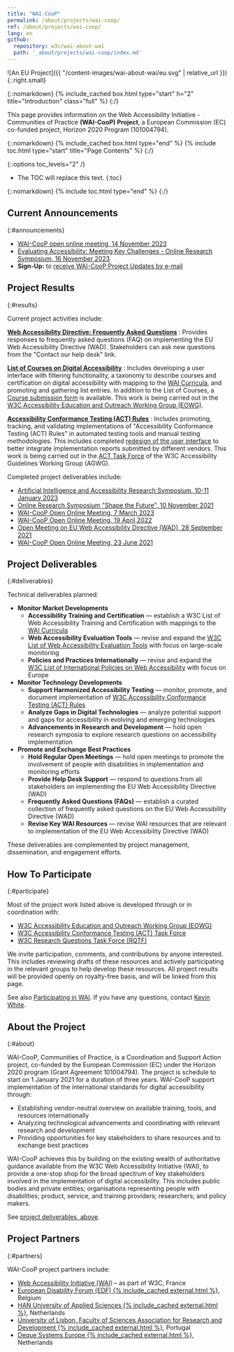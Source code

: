 ```yaml
---
title: "WAI-CooP"
permalink: /about/projects/wai-coop/
ref: /about/projects/wai-coop/
lang: en
github:
  repository: w3c/wai-about-wai
  path: '_about/projects/wai-coop/index.md'
---
```


![An EU Project]({{ "/content-images/wai-about-wai/eu.svg" | relative_url }}){:.right.small}

{::nomarkdown}
{% include_cached box.html type="start" h="2" title="Introduction" class="full" %}
{:/}

This page provides information on the Web Accessibility Initiative - Communities of Practice **(WAI-CooP) Project**, a European Commission (EC) co-funded project, Horizon 2020 Program (101004794).

{::nomarkdown}
{% include_cached box.html type="end" %}
{% include toc.html type="start" title="Page Contents" %}
{:/}

{::options toc_levels="2" /}

-   The TOC will replace this text.
{:toc}


{::nomarkdown}
{% include toc.html type="end" %}
{:/}

## Current Announcements
{:#announcements}

- [WAI-CooP open online meeting, 14 November 2023](https://www.edf-feph.org/events-slug/wai-coop-open-meeting-14-november-2023/)
- [Evaluating Accessibility: Meeting Key Challenges - Online Research Symposium, 16 November 2023](https://www.w3.org/WAI/about/projects/wai-coop/symposium3/)
- **Sign-Up:** to [receive WAI-CooP Project Updates by e-mail](https://www.w3.org/2002/09/wbs/1/WAI-CooP_newsletter/)

## Project Results
{:#results}

Current project activities include:

**[Web Accessibility Directive: Frequently Asked Questions](https://web-directive.eu/)**
: Provides responses to frequently asked questions (FAQ) on implementing the EU Web Accessibility Directive (WAD). Stakeholders can ask new questions from the "Contact our help desk" link.

**[List of Courses on Digital Accessibility](https://www.w3.org/WAI/courses/list/)**
:  Includes developing a user interface with filtering functionality, a taxonomy to describe courses and certification on digital accessibility with mapping to the [WAI Curricula](https://www.w3.org/WAI/curricula/), and promoting and gathering list entries. In addition to the List of Courses, a [Course submission form](https://www.w3.org/WAI/courses/submission/) is available. This work is being carried out in the [W3C Accessibility Education and Outreach Working Group (EOWG)](https://www.w3.org/WAI/about/groups/eowg/).

**[Accessibility Conformance Testing (ACT) Rules](https://www.w3.org/WAI/standards-guidelines/act/rules/)**
:  Includes promoting, tracking, and validating implementations of "Accessibility Conformance Testing (ACT) Rules" in automated testing tools and manual testing methodologies. This includes completed [redesign of the user interface](https://www.w3.org/WAI/standards-guidelines/act/rules/about/) to better integrate implementation reports submitted by different vendors. This work is being carried out in the [ACT Task Force](https://www.w3.org/WAI/GL/task-forces/conformance-testing/) of the W3C Accessibility Guidelines Working Group (AGWG).

Completed project deliverables include:
* [Artificial Intelligence and Accessibility Research Symposium, 10-11 January 2023](https://www.w3.org/WAI/about/projects/wai-coop/symposium2/)
* [Online Research Symposium "Shape the Future", 10 November 2021](https://www.w3.org/WAI/about/projects/wai-coop/symposium1/)
* [WAI-CooP Open Online Meeting, 7 March 2023](https://www.edf-feph.org/events-slug/wai-coop-open-meeting-7-march-2023)
* [WAI-CooP Open Online Meeting, 19 April 2022](https://www.edf-feph.org/events-slug/wai-coop-online-meeting/)
* [Open Meeting on EU Web Accessibility Directive (WAD), 28 September 2021](https://www.edf-feph.org/events-slug/wai-coop-open-meeting2/)
* [WAI-CooP Open Online Meeting, 23 June 2021](https://www.edf-feph.org/events-slug/wai-coop-first-open-meeting/)

## Project Deliverables
{:#deliverables}

Technical deliverables planned:

-   **Monitor Market Developments**
    -   **Accessibility Training and Certification** — establish a W3C List of Web Accessibility Training and Certification with mappings to the [WAI Curricula](https://www.w3.org/WAI/curricula/)
    -   **Web Accessibility Evaluation Tools** — revise and expand the [W3C List of Web Accessibility Evaluation Tools](https://www.w3.org/WAI/ER/tools/) with focus on large-scale monitoring
    -   **Policies and Practices Internationally** — revise and expand the [W3C List of International Policies on Web Accessibility](https://www.w3.org/WAI/policies/) with focus on Europe
-   **Monitor Technology Developments**
    -   **Support Harmonized Accessibility Testing** — monitor, promote, and document implementation of [W3C Accessibility Conformance Testing (ACT) Rules](https://www.w3.org/WAI/standards-guidelines/act/)
    -   **Analyze Gaps in Digital Technologies** — analyze potential support and gaps for accessibility in evolving and emerging technologies
    -   **Advancements in Research and Development** — hold open research symposia to explore research questions on accessibility implementation
-   **Promote and Exchange Best Practices**
    -   **Hold Regular Open Meetings** — hold open meetings to promote the involvement of people with disabilities in implementation and monitoring efforts
    -   **Provide Help Desk Support** — respond to questions from all stakeholders on implementing the EU Web Accessibility Directive (WAD)
    -   **Frequently Asked Questions (FAQs)** — establish a curated collection of frequently asked questions on the EU Web Accessibility Directive (WAD)
    -   **Revise Key WAI Resources** — revise WAI resources that are relevant to implementation of the EU Web Accessibility Directive (WAD)

These deliverables are complemented by project management, dissemination, and engagement efforts.

## How To Participate
{:#participate}

Most of the project work listed above is developed through or in coordination with:

-   [W3C Accessibility Education and Outreach Working Group (EOWG)](https://www.w3.org/WAI/EO/)
-   [W3C Accessibility Conformance Testing (ACT) Task Force](https://www.w3.org/wai/gl/task-forces/conformance-testing/)
-   [W3C Research Questions Task Force (RQTF)](https://www.w3.org/WAI/APA/task-forces/research-questions/)

We invite participation, comments, and contributions by anyone interested. This includes reviewing drafts of these resources and actively participating in the relevant groups to help develop these resources. All project results will be provided openly on royalty-free basis, and will be linked from this page.

See also [Participating in WAI](http://www.w3.org/WAI/participation). If you have any questions, contact [Kevin White](https://www.w3.org/staff/#kevin).

## About the Project
{:#about}

WAI-CooP, Communities of Practice, is a Coordination and Support Action project, co-funded by the European Commission (EC) under the Horizon 2020 program (Grant Agreement 101004794). The project is schedule to start on 1 January 2021 for a duration of three years. WAI-CooP support implementation of the international standards for digital accessibility through:

-   Establishing vendor-neutral overview on available training, tools, and resources internationally
-   Analyzing technological advancements and coordinating with relevant research and development
-   Providing opportunities for key stakeholders to share resources and to exchange best practices

WAI-CooP achieves this by building on the existing wealth of authoritative guidance available from the W3C Web Accessibility Initiative (WAI), to provide a one-stop shop for the broad spectrum of key stakeholders involved in the implementation of digital accessibility. This includes public bodies and private entities; organisations representing people with disabilities; product, service, and training providers; researchers; and policy makers.

See [project deliverables, above](#deliverables).

## Project Partners
{:#partners}

WAI-CooP project partners include:

-   [Web Accessibility Initiative (WAI)](https://www.w3.org/WAI/) – as part of W3C, France
-   [European Disability Forum (EDF) {% include_cached external.html %}](https://www.edf-feph.org/), Belgium
-   [HAN University of Applied Sciences {% include_cached external.html %}](https://hanuniversity.com/en/), Netherlands
-   [University of Lisbon, Faculty of Sciences Association for Research and Development {% include_cached external.html %}](http://www.fciencias-id.pt/), Portugal
-   [Deque Systems Europe {% include_cached external.html %}](https://www.deque.com/), Netherlands
